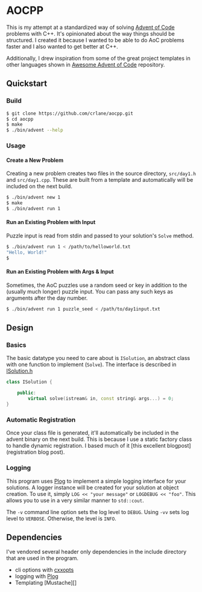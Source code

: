 # AOCPP

This is my attempt at a standardized way of solving [Advent of Code][] problems with C++. It's opinionated about the way things should be structured. I created it because I wanted to be able to do AoC problems faster and I also wanted to get better at C++.

Additionally, I drew inspiration from some of the great project templates in other languages shown in [Awesome Advent of Code][] repository.

## Quickstart

### Build
```bash
$ git clone https://github.com/crlane/aocpp.git
$ cd aocpp
$ make
$ ./bin/advent --help
```

### Usage

#### Create a New Problem

Creating a new problem creates two files in the source directory, `src/day1.h` and `src/day1.cpp`. These are built from a template and automatically will be included on the next build.

```bash
$ ./bin/advent new 1
$ make
$ ./bin/advent run 1
```

#### Run an Existing Problem with Input

Puzzle input is read from stdin and passed to your solution's `Solve` method.

```bash
$ ./bin/advent run 1 < /path/to/helloworld.txt
"Hello, World!"
$
```

#### Run an Existing Problem with Args & Input

Sometimes, the AoC puzzles use a random seed or key in addition to the (usually much longer) puzzle input. You can pass any such keys as arguments after the day number.

```bash
$ ./bin/advent run 1 puzzle_seed < /path/to/day1input.txt
```

## Design

### Basics

The basic datatype you need to care about is `ISolution`, an abstract class with one function to implement (`Solve`). The interface is described in [ISolution.h](./src/ISolution.h)

```c++
class ISolution {

    public:
        virtual solve(istream& in, const string& args...) = 0;
}
```

### Automatic Registration

Once your class file is generated, it'll automatically be included in the advent binary on the next build. This is because I use a static factory class to handle dynamic registration. I based much of it [this excellent blogpost](registration blog post).
### Logging

This program uses [Plog] to implement a simple logging interface for your solutions. A logger instance will be created for your solution at object creation. To use it, simply `LOG << "your message"` or `LOGDEBUG << "foo"`. This allows you to use in a very similar manner to `std::cout`.

The `-v` command line option sets the log level to `DEBUG`. Using `-vv` sets log level to `VERBOSE`. Otherwise, the level is `INFO`.


## Dependencies

I've vendored several header only dependencies in the include directory that are used in the program.

- cli options with [cxxopts][]
- logging with [Plog][]
- Templating [Mustache][]

[Advent of Code]: https://https://adventofcode.com/
[Plog]: https://github.com/SergiusTheBest/plog
[cxxopts]: https://github.com/jarro2783/cxxopts
[StackOverflow Post]: https://stackoverflow.com/questions/1260954/how-can-i-keep-track-of-enumerate-all-classes-that-implement-an-interface
[Awesome Advent of Code]: https://github.com/Bogdanp/awesome-advent-of-code#project-templates
